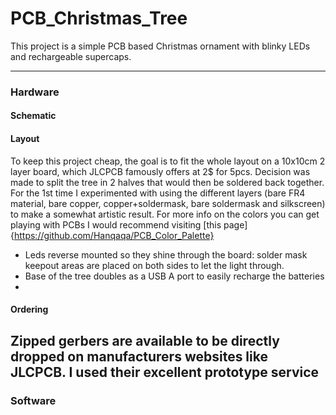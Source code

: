 # PCB_Christmas_Tree
This project is a simple PCB based Christmas ornament with blinky LEDs and rechargeable supercaps.

---

### Hardware
#### Schematic
#### Layout
To keep this project cheap, the goal is to fit the whole layout on a 10x10cm 2 layer board, which JLCPCB famously offers at 2$ for 5pcs. Decision was made to split the tree in 2 halves that would then be soldered back together. For the 1st time I experimented with using the different layers (bare FR4 material, bare copper, copper+soldermask, bare soldermask and silkscreen) to make a somewhat artistic result. For more info on the colors you can get playing with PCBs I would recommend visiting [this page]{https://github.com/Hanqaqa/PCB_Color_Palette}
- Leds reverse mounted so they shine through the board: solder mask keepout areas are placed on both sides to let the light through.
- Base of the tree doubles as a USB A port to easily recharge the batteries
- 
#### Ordering
Zipped gerbers are available to be directly dropped on manufacturers websites like JLCPCB. I used their excellent prototype service
---
### Software

